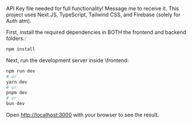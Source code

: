 API Key file needed for full functionality! Message me to receive it.
This project uses Next.JS, TypeScript, Tailwind CSS, and Firebase (solely for Auth atm).

First, install the required dependencies in BOTH the frontend and backend folders.:

```bash
npm install
```

Next, run the development server inside \frontend:

```bash
npm run dev
# or
yarn dev
# or
pnpm dev
# or
bun dev
```

Open [http://localhost:3000](http://localhost:3000) with your browser to see the result.

